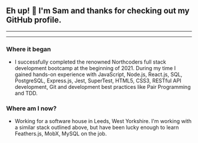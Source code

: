 ## Eh up! 👋 I'm Sam and thanks for checking out my GitHub profile.

---

---


### Where it began
* I successfully completed the renowned Northcoders full stack development bootcamp at the beginning of 2021. During my time I gained hands-on experience with JavaScript, Node.js, React.js, SQL, PostgreSQL, Express.js, Jest, SuperTest, HTML5, CSS3, RESTful API development, Git and development best practices like Pair Programming and TDD.

### Where am I now?
* Working for a software house in Leeds, West Yorkshire. I'm working with a similar stack outlined above, but have been lucky enough to learn Feathers.js, MobX, MySQL on the job.

[3]: https://www.linkedin.com/in/sam-aki-081a70173/

<!--
**samkaanaki/samkaanaki** is a ✨ _special_ ✨ repository because its `README.md` (this file) appears on your GitHub profile.

Here are some ideas to get you started:

- 🔭 I’m currently working on ...
- 🌱 I’m currently learning ...
- 👯 I’m looking to collaborate on ...
- 🤔 I’m looking for help with ...
- 💬 Ask me about ...
- 📫 How to reach me: ...
- 😄 Pronouns: ...
- ⚡ Fun fact: ...
-->
